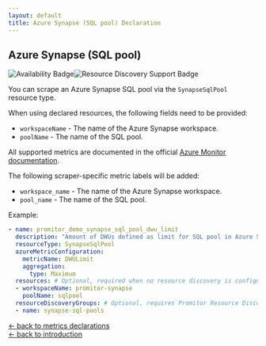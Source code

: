 ```yaml
---
layout: default
title: Azure Synapse (SQL pool) Declaration
---
```


## Azure Synapse (SQL pool)

![Availability Badge](https://img.shields.io/badge/Available%20Starting-v2.1-green.svg)![Resource Discovery Support Badge](https://img.shields.io/badge/Support%20for%20Resource%20Discovery-Yes-green.svg)

You can scrape an Azure Synapse SQL pool via the `SynapseSqlPool` resource type.

When using declared resources, the following fields need to be provided:

- `workspaceName` - The name of the Azure Synapse workspace.
- `poolName` - The name of the SQL pool.

All supported metrics are documented in the official [Azure Monitor documentation](https://docs.microsoft.com/en-us/azure/azure-monitor/platform/metrics-supported#microsoftsynapseworkspacessqlpools).

The following scraper-specific metric labels will be added:

- `workspace_name` - The name of the Azure Synapse workspace.
- `pool_name` - The name of the SQL pool.

Example:

```yaml
- name: promitor_demo_synapse_sql_pool_dwu_limit
  description: "Amount of DWUs defined as limit for SQL pool in Azure Synapse"
  resourceType: SynapseSqlPool
  azureMetricConfiguration:
    metricName: DWULimit
    aggregation:
      type: Maximum
  resources: # Optional, required when no resource discovery is configured
  - workspaceName: promitor-synapse
    poolName: sqlpool
  resourceDiscoveryGroups: # Optional, requires Promitor Resource Discovery agent (https://promitor.io/concepts/how-it-works#using-resource-discovery)
  - name: synapse-sql-pools
```

<!-- markdownlint-disable MD033 -->
[&larr; back to metrics declarations](/configuration/v2.x/metrics)<br />
[&larr; back to introduction](/)
<!-- markdownlint-enable -->
